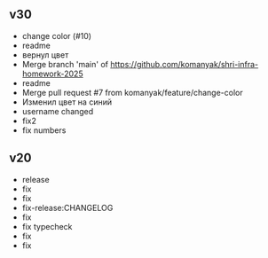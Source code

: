 ## v30

- change color (#10)
- readme
- вернул цвет
- Merge branch 'main' of https://github.com/komanyak/shri-infra-homework-2025
- readme
- Merge pull request #7 from komanyak/feature/change-color
- Изменил цвет на синий
- username changed
- fix2
- fix numbers

## v20

- release
- fix
- fix
- fix-release:CHANGELOG
- fix
- fix typecheck
- fix
- fix

